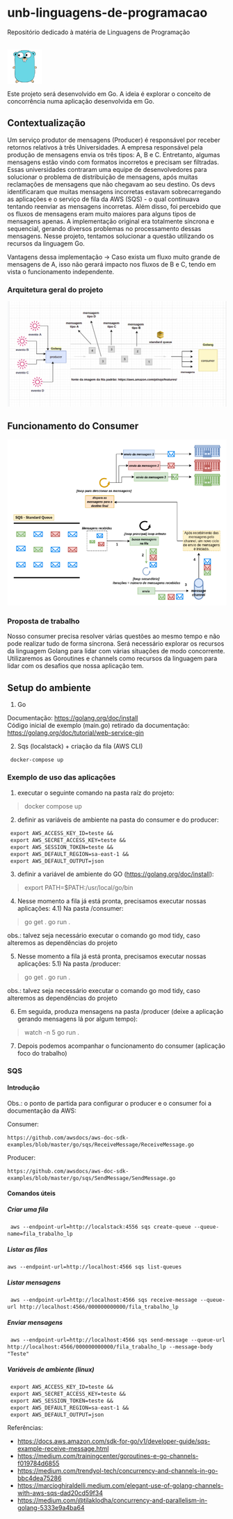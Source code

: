# unb-linguagens-de-programacao

Repositório dedicado à matéria de Linguagens de Programação

<div style="display: inline_block"><br>
  <img align="center" alt="Go" height="80" width="80" src="https://raw.githubusercontent.com/devicons/devicon/master/icons/go/go-original.svg">
</div>

Este projeto será desenvolvido em Go. A ideia é explorar o conceito de concorrência numa aplicação desenvolvida em Go.

## Contextualização

Um serviço produtor de mensagens (Producer) é responsável por receber retornos relativos à três Universidades. A empresa responsável pela produção de mensagens 
envia os três tipos: A, B e C. Entretanto, algumas mensagens estão vindo com formatos incorretos e precisam ser filtradas. Essas universidades contraram uma equipe de
desenvolvedores para solucionar o problema de distribuição de mensagens, após muitas reclamações de mensagens que não chegavam ao seu destino. Os devs identificaram
que muitas mensagens incorretas estavam sobrecarregando as aplicações e o serviço de fila da AWS (SQS) - o qual continuava tentando reenviar as mensagens incorretas.
Além disso, foi percebido que os fluxos de mensagens eram muito maiores para alguns tipos de mensagens apenas. A implementação original era totalmente síncrona
e sequencial, gerando diversos problemas no processamento dessas mensagens. Nesse projeto, tentamos solucionar a questão utilizando os recursos da linguagem Go.


Vantagens dessa implementação -> Caso exista um fluxo muito grande de mensagens de A, isso não gerará impacto nos fluxos de B e C, tendo em vista o funcionamento independente.

### Arquitetura geral do projeto

![](/assets/arquitetura_geral_v002.png)

## Funcionamento do Consumer

![](/assets/consumer-estrutura-v2.png)

### Proposta de trabalho

 Nosso consumer precisa resolver várias questões ao mesmo tempo e não pode realizar tudo de forma síncrona. Será necessário explorar os recursos da linguagem Golang
para lidar com várias situações de modo concorrente. Utilizaremos as Goroutines e channels como recursos da linguagem para lidar com os desafios que nossa aplicação tem.

## Setup do ambiente

1) Go

Documentação: https://golang.org/doc/install
<br>
Código inicial de exemplo (main.go) retirado da documentação: https://golang.org/doc/tutorial/web-service-gin

2) Sqs (localstack) + criação da fila (AWS CLI)

```
 docker-compose up 
```


### Exemplo de uso das aplicações

1) executar o seguinte comando na pasta raíz do projeto:

> docker compose up 

2) definir as variáveis de ambiente na pasta do consumer e do producer:

```
 export AWS_ACCESS_KEY_ID=teste &&
 export AWS_SECRET_ACCESS_KEY=teste &&
 export AWS_SESSION_TOKEN=teste &&
 export AWS_DEFAULT_REGION=sa-east-1 &&
 export AWS_DEFAULT_OUTPUT=json
```

3) definir a variável de ambiente do GO (https://golang.org/doc/install):

> export PATH=$PATH:/usr/local/go/bin

4) Nesse momento a fila já está pronta, precisamos executar nossas aplicações:
4.1) Na pasta /consumer:
   
> go get .
> go run .
 
obs.: talvez seja necessário executar o comando go mod tidy, caso alteremos as dependências do projeto

5) Nesse momento a fila já está pronta, precisamos executar nossas aplicações:
5.1) Na pasta /producer:

> go get .
> go run .

obs.: talvez seja necessário executar o comando go mod tidy, caso alteremos as dependências do projeto

6) Em seguida, produza mensagens na pasta /producer (deixe a aplicação gerando mensagens lá por algum tempo):

> watch -n 5 go run .

7) Depois podemos acompanhar o funcionamento do consumer (aplicação foco do trabalho)


### SQS

#### Introdução

Obs.: o ponto de partida para configurar o producer e o consumer foi a documentação da AWS:

Consumer:

```
https://github.com/awsdocs/aws-doc-sdk-examples/blob/master/go/sqs/ReceiveMessage/ReceiveMessage.go
```

Producer:

```
https://github.com/awsdocs/aws-doc-sdk-examples/blob/master/go/sqs/SendMessage/SendMessage.go
```

#### Comandos úteis

##### Criar uma fila

```
 aws --endpoint-url=http://localstack:4556 sqs create-queue --queue-name=fila_trabalho_lp
```


##### Listar as filas

```
aws --endpoint-url=http://localhost:4566 sqs list-queues
```

##### Listar mensagens

```
 aws --endpoint-url=http://localhost:4566 sqs receive-message --queue-url http://localhost:4566/000000000000/fila_trabalho_lp
```

##### Enviar mensagens

```
 aws --endpoint-url=http://localhost:4566 sqs send-message --queue-url http://localhost:4566/000000000000/fila_trabalho_lp --message-body "Teste"
```

##### Variáveis de ambiente (linux)

```
 export AWS_ACCESS_KEY_ID=teste &&
 export AWS_SECRET_ACCESS_KEY=teste &&
 export AWS_SESSION_TOKEN=teste &&
 export AWS_DEFAULT_REGION=sa-east-1 &&
 export AWS_DEFAULT_OUTPUT=json
```

Referências:

- https://docs.aws.amazon.com/sdk-for-go/v1/developer-guide/sqs-example-receive-message.html
- https://medium.com/trainingcenter/goroutines-e-go-channels-f019784d6855
- https://medium.com/trendyol-tech/concurrency-and-channels-in-go-bbc4dea75286
- https://marcioghiraldelli.medium.com/elegant-use-of-golang-channels-with-aws-sqs-dad20cd59f34
- https://medium.com/@tilaklodha/concurrency-and-parallelism-in-golang-5333e9a4ba64